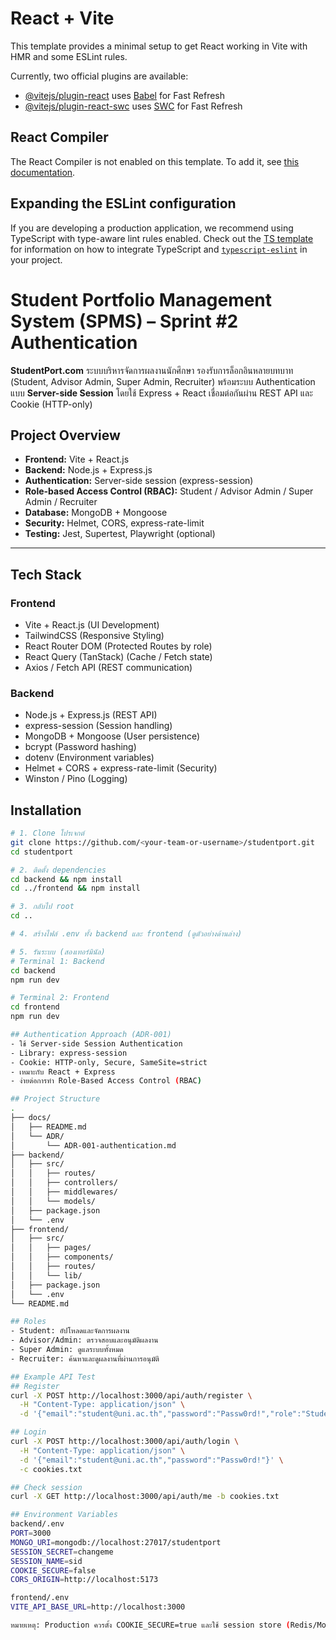 # React + Vite

This template provides a minimal setup to get React working in Vite with HMR and some ESLint rules.

Currently, two official plugins are available:

- [@vitejs/plugin-react](https://github.com/vitejs/vite-plugin-react/blob/main/packages/plugin-react) uses [Babel](https://babeljs.io/) for Fast Refresh
- [@vitejs/plugin-react-swc](https://github.com/vitejs/vite-plugin-react/blob/main/packages/plugin-react-swc) uses [SWC](https://swc.rs/) for Fast Refresh

## React Compiler

The React Compiler is not enabled on this template. To add it, see [this documentation](https://react.dev/learn/react-compiler/installation).

## Expanding the ESLint configuration

If you are developing a production application, we recommend using TypeScript with type-aware lint rules enabled. Check out the [TS template](https://github.com/vitejs/vite/tree/main/packages/create-vite/template-react-ts) for information on how to integrate TypeScript and [`typescript-eslint`](https://typescript-eslint.io) in your project.


# Student Portfolio Management System (SPMS) – Sprint #2 Authentication
**StudentPort.com**
ระบบบริหารจัดการผลงานนักศึกษา รองรับการล็อกอินหลายบทบาท (Student, Advisor Admin, Super Admin, Recruiter) พร้อมระบบ Authentication แบบ **Server-side Session** โดยใช้ Express + React เชื่อมต่อกันผ่าน REST API และ Cookie (HTTP-only)

## Project Overview
- **Frontend:** Vite + React.js  
- **Backend:** Node.js + Express.js  
- **Authentication:** Server-side session (express-session)  
- **Role-based Access Control (RBAC):** Student / Advisor Admin / Super Admin / Recruiter  
- **Database:** MongoDB + Mongoose  
- **Security:** Helmet, CORS, express-rate-limit  
- **Testing:** Jest, Supertest, Playwright (optional)

---

## Tech Stack
### Frontend
- Vite + React.js (UI Development)
- TailwindCSS (Responsive Styling)
- React Router DOM (Protected Routes by role)
- React Query (TanStack) (Cache / Fetch state)
- Axios / Fetch API (REST communication)

### Backend
- Node.js + Express.js (REST API)
- express-session (Session handling)
- MongoDB + Mongoose (User persistence)
- bcrypt (Password hashing)
- dotenv (Environment variables)
- Helmet + CORS + express-rate-limit (Security)
- Winston / Pino (Logging)

##  Installation

```bash
# 1. Clone โปรเจกต์
git clone https://github.com/<your-team-or-username>/studentport.git
cd studentport

# 2. ติดตั้ง dependencies
cd backend && npm install
cd ../frontend && npm install

# 3. กลับไป root
cd ..

# 4. สร้างไฟล์ .env ทั้ง backend และ frontend (ดูตัวอย่างด้านล่าง)

# 5. รันระบบ (สองเทอร์มินัล)
# Terminal 1: Backend
cd backend
npm run dev

# Terminal 2: Frontend
cd frontend
npm run dev

## Authentication Approach (ADR-001)
- ใช้ Server-side Session Authentication
- Library: express-session
- Cookie: HTTP-only, Secure, SameSite=strict
- เหมาะกับ React + Express
- ง่ายต่อการทำ Role-Based Access Control (RBAC)

## Project Structure
.
├── docs/
│   ├── README.md
│   └── ADR/
│       └── ADR-001-authentication.md
├── backend/
│   ├── src/
│   │   ├── routes/
│   │   ├── controllers/
│   │   ├── middlewares/
│   │   └── models/
│   ├── package.json
│   └── .env
├── frontend/
│   ├── src/
│   │   ├── pages/
│   │   ├── components/
│   │   ├── routes/
│   │   └── lib/
│   ├── package.json
│   └── .env
└── README.md

## Roles
- Student: อัปโหลดและจัดการผลงาน
- Advisor/Admin: ตรวจสอบและอนุมัติผลงาน
- Super Admin: ดูแลระบบทั้งหมด
- Recruiter: ค้นหาและดูผลงานที่ผ่านการอนุมัติ

## Example API Test
## Register
curl -X POST http://localhost:3000/api/auth/register \
  -H "Content-Type: application/json" \
  -d '{"email":"student@uni.ac.th","password":"Passw0rd!","role":"Student"}'

## Login
curl -X POST http://localhost:3000/api/auth/login \
  -H "Content-Type: application/json" \
  -d '{"email":"student@uni.ac.th","password":"Passw0rd!"}' \
  -c cookies.txt

## Check session
curl -X GET http://localhost:3000/api/auth/me -b cookies.txt

## Environment Variables
backend/.env
PORT=3000
MONGO_URI=mongodb://localhost:27017/studentport
SESSION_SECRET=changeme
SESSION_NAME=sid
COOKIE_SECURE=false
CORS_ORIGIN=http://localhost:5173

frontend/.env
VITE_API_BASE_URL=http://localhost:3000

หมายเหตุ: Production ควรตั้ง COOKIE_SECURE=true และใช้ session store (Redis/Mongo) แทน MemoryStore